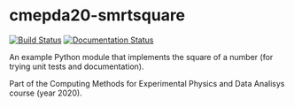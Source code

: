 # cmepda20-smrtsquare
[![Build Status](https://travis-ci.com/lmassach/cmepda20-smrtsquare.svg?branch=main)](https://travis-ci.com/lmassach/cmepda20-smrtsquare)
[![Documentation Status](https://readthedocs.org/projects/cmepda20-smrtsquare/badge/?version=latest)](https://cmepda20-smrtsquare.readthedocs.io/en/latest/?badge=latest)

An example Python module that implements the square of a number (for trying
unit tests and documentation).

Part of the Computing Methods for Experimental Physics and Data Analisys course
(year 2020).
